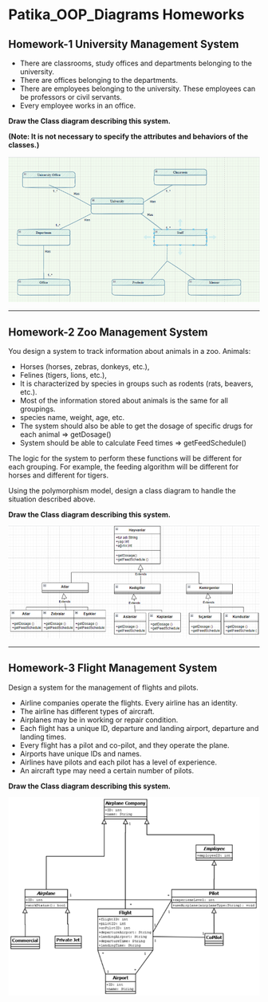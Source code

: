 # Patika_OOP_Diagrams Homeworks


## Homework-1 University Management System

- There are classrooms, study offices and departments belonging to the university.
- There are offices belonging to the departments.
- There are employees belonging to the university. These employees can be professors or civil servants.
- Every employee works in an office.

**Draw the Class diagram describing this system.**

**(Note: It is not necessary to specify the attributes and behaviors of the classes.)**

![uml-diagram](https://github.com/Berbet16/Patika_OOP_Diagrams/blob/main/UniversityManagementSystem.png)



---
## Homework-2 Zoo Management System
You design a system to track information about animals in a zoo.
Animals:
- Horses (horses, zebras, donkeys, etc.),
- Felines (tigers, lions, etc.),
- It is characterized by species in groups such as rodents (rats, beavers, etc.).
- Most of the information stored about animals is the same for all groupings.
- species name, weight, age, etc.
- The system should also be able to get the dosage of specific drugs for each animal => getDosage()
- System should be able to calculate Feed times => getFeedSchedule()

The logic for the system to perform these functions will be different for each grouping. For example, the feeding algorithm will be different for horses and different for tigers.

Using the polymorphism model, design a class diagram to handle the situation described above.

**Draw the Class diagram describing this system.**

![uml-diagram](https://github.com/Berbet16/Patika_OOP_Diagrams/blob/main/ZooManagementSystem.png)

---


## Homework-3 Flight Management System
Design a system for the management of flights and pilots.

- Airline companies operate the flights. Every airline has an identity.
- The airline has different types of aircraft.
- Airplanes may be in working or repair condition.
- Each flight has a unique ID, departure and landing airport, departure and landing times.
- Every flight has a pilot and co-pilot, and they operate the plane.
- Airports have unique IDs and names.
- Airlines have pilots and each pilot has a level of experience.
- An aircraft type may need a certain number of pilots.

**Draw the Class diagram describing this system.**

![uml-diagram](https://github.com/Berbet16/Patika_OOP_Diagrams/blob/main/FlightManagementSystem.png)

